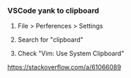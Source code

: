 ### VSCode yank to clipboard

1. File > Perferences > Settings

2. Search for "clipboard"

3. Check "Vim: Use System Clipboard"

https://stackoverflow.com/a/61066089

